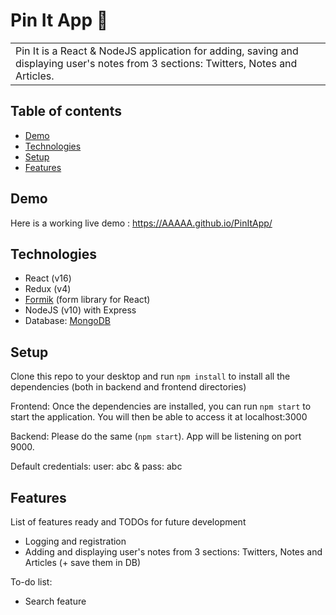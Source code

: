 # Pin It App 📌
<table>
<tr>
<td>
    Pin It is a React & NodeJS application for adding, saving and displaying user's notes from 3 sections: Twitters, Notes and Articles.
</td>
</tr>
</table>

## Table of contents
- [Demo](#demo)
- [Technologies](#technologies)
- [Setup](#setup)
- [Features](#features)

## Demo
Here is a working live demo :  https://AAAAA.github.io/PinItApp/


## Technologies

- React (v16)
- Redux (v4)
- [Formik](https://formik.org/) (form library for React) 
- NodeJS (v10) with Express
- Database: [MongoDB](https://www.mongodb.com/)


## Setup
Clone this repo to your desktop and run `npm install` to install all the dependencies (both in backend and frontend
 directories)


Frontend: Once the dependencies are installed, you can run  `npm start` to start the application. You will then be
 able to access it at localhost:3000

Backend: Please do the same (`npm start`). App will be listening on port 9000.

Default credentials: user: abc & pass: abc

## Features
List of features ready and TODOs for future development
- Logging and registration 
- Adding and displaying user's notes from 3 sections: Twitters, Notes and Articles (+ save them in DB)

To-do list:
- Search feature

